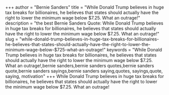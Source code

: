 +++
author = "Bernie Sanders"
title = "While Donald Trump believes in huge tax breaks for billionaires, he believes that states should actually have the right to lower the minimum wage below $7.25. What an outrage!"
description = "the best Bernie Sanders Quote: While Donald Trump believes in huge tax breaks for billionaires, he believes that states should actually have the right to lower the minimum wage below $7.25. What an outrage!"
slug = "while-donald-trump-believes-in-huge-tax-breaks-for-billionaires-he-believes-that-states-should-actually-have-the-right-to-lower-the-minimum-wage-below-$725-what-an-outrage!"
keywords = "While Donald Trump believes in huge tax breaks for billionaires, he believes that states should actually have the right to lower the minimum wage below $7.25. What an outrage!,bernie sanders,bernie sanders quotes,bernie sanders quote,bernie sanders sayings,bernie sanders saying,quotes, sayings,quote, saying, motivation"
+++
While Donald Trump believes in huge tax breaks for billionaires, he believes that states should actually have the right to lower the minimum wage below $7.25. What an outrage!

